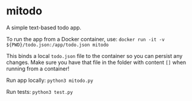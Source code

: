 # mitodo
A simple text-based todo app.

To run the app from a Docker container, use: `docker run -it -v ${PWD}/todo.json:/app/todo.json mitodo`

This binds a local `todo.json` file to the container so you can persist any changes. Make sure you have that file in the folder with content `[]` when running from a container!

Run app locally: `python3 mitodo.py`

Run tests: `python3 test.py`
